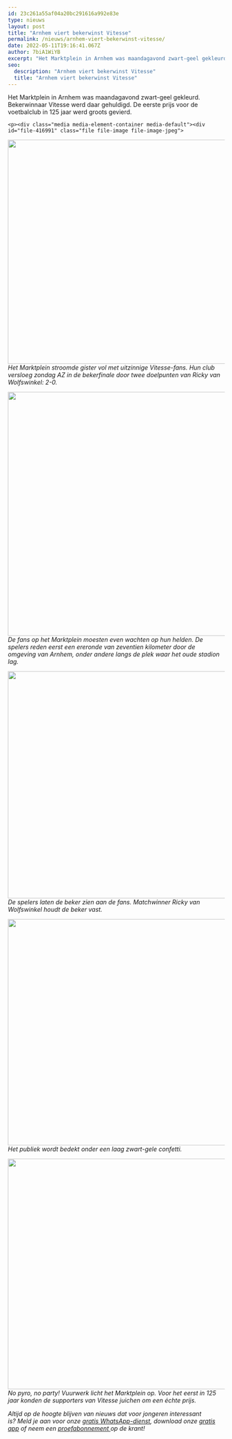```yaml
---
id: 23c261a55af04a20bc291616a992e83e
type: nieuws
layout: post
title: "Arnhem viert bekerwinst Vitesse"
permalink: /nieuws/arnhem-viert-bekerwinst-vitesse/
date: 2022-05-11T19:16:41.067Z
author: 7biA1WiYB
excerpt: "Het Marktplein in Arnhem was maandagavond zwart-geel gekleurd. Bekerwinnaar Vitesse werd daar gehuldigd. De eerste prijs voor de voetbalclub in 125 jaar werd groots gevierd.  "
seo:
  description: "Arnhem viert bekerwinst Vitesse"
  title: "Arnhem viert bekerwinst Vitesse"
---
```

Het Marktplein in Arnhem was maandagavond zwart-geel gekleurd. Bekerwinnaar Vitesse werd daar gehuldigd. De eerste prijs voor de voetbalclub in 125 jaar werd groots gevierd.  

    <p><div class="media media-element-container media-default"><div id="file-416991" class="file file-image file-image-jpeg">

        
  
  <div class="content">
    <img title="Foto: ANP" height="519" width="850" class="media-element file-default" data-delta="1" src="https://original.sevendays.nl/sites/default/files/Publiek%20sjaals%20ANP-50953688.jpg" alt="">  </div>

  
</div>
</div><em>Het Marktplein stroomde gister vol met uitzinnige Vitesse-fans. Hun club versloeg zondag AZ in de bekerfinale door twee doelpunten van Ricky van Wolfswinkel: 2-0.</em>
<p><div class="media media-element-container media-default"><div id="file-416995" class="file file-image file-image-jpeg">

        
  
  <div class="content">
    <img title="Foto: ANP" height="565" width="855" class="media-element file-default" data-delta="1" src="https://original.sevendays.nl/sites/default/files/Publiek%20Sjaals%202%20ANP-50954315.jpg" alt="">  </div>

  
</div>
</div><em>De fans op het Marktplein moesten even wachten op hun helden. De spelers reden eerst een ereronde van zeventien kilometer door de omgeving van Arnhem, onder andere langs de plek waar het oude stadion lag.</em>
<p><div class="media media-element-container media-default"><div id="file-416992" class="file file-image file-image-jpeg">

        
  
  <div class="content">
    <img title="Foto: ANP" height="526" width="855" class="media-element file-default" data-delta="1" src="https://original.sevendays.nl/sites/default/files/Team%20podium%20ANP-50955160.jpg" alt="">  </div>

  
</div>
</div><em>De spelers laten de beker zien aan de fans. Matchwinner Ricky van Wolfswinkel houdt de beker vast.</em>
<p><div class="media media-element-container media-default"><div id="file-416993" class="file file-image file-image-jpeg">

        
  
  <div class="content">
    <img title="Foto: ANP" height="524" width="850" class="media-element file-default" data-delta="1" src="https://original.sevendays.nl/sites/default/files/Publiek%20Confettie%20ANP-50955060.jpg" alt="">  </div>

  
</div>
</div><em>Het publiek wordt bedekt onder een laag zwart-gele confetti.</em>
<p><div class="media media-element-container media-default"><div id="file-416994" class="file file-image file-image-jpeg">

        
  
  <div class="content">
    <img title="Foto: ANP" height="534" width="850" class="media-element file-default" data-delta="1" src="https://original.sevendays.nl/sites/default/files/Publiek%20Pyro%202%20ANP-50955246.jpg" alt="">  </div>

  
</div>
</div><em>No pyro, no party! Vuurwerk licht het Marktplein op. Voor het eerst in 125 jaar konden de supporters van Vitesse juichen om een échte prijs.</em>
<p><em>Altijd op de hoogte blijven van nieuws dat voor jongeren interessant is? Meld je aan voor onze <a href="https://original.sevendays.nl/whatsapp">gratis WhatsApp-dienst</a>, download onze <a href="https://original.sevendays.nl/app">gratis app</a> of neem een <a href="https://abonneren.sevendays.nl/abonneren/abonnementen/ae/artikel">proefabonnement </a>op de krant!</em></p>  
